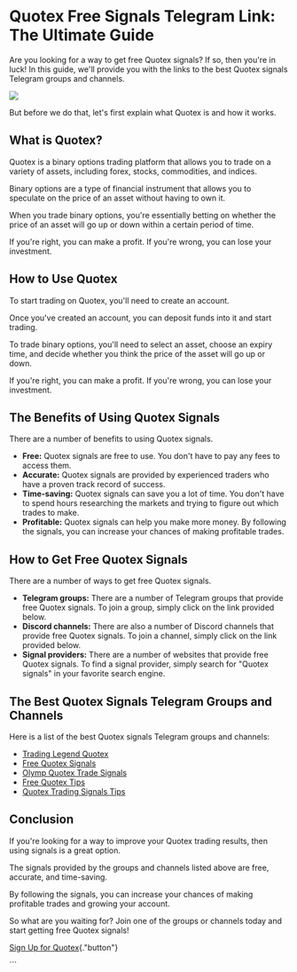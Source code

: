 # Quotex Free Signals Telegram Link: The Ultimate Guide

Are you looking for a way to get free Quotex signals? If so, then
you\'re in luck! In this guide, we\'ll provide you with the links to the
best Quotex signals Telegram groups and channels.

[![](https://static.quotex.io/files/8_en/300_250.jpg)](https://traff.sbs/brokerqxsignupf)

But before we do that, let\'s first explain what Quotex is and how it
works.

## What is Quotex?

Quotex is a binary options trading platform that allows you to trade on
a variety of assets, including forex, stocks, commodities, and indices.

Binary options are a type of financial instrument that allows you to
speculate on the price of an asset without having to own it.

When you trade binary options, you\'re essentially betting on whether
the price of an asset will go up or down within a certain period of
time.

If you\'re right, you can make a profit. If you\'re wrong, you can lose
your investment.

## How to Use Quotex

To start trading on Quotex, you\'ll need to create an account.

Once you\'ve created an account, you can deposit funds into it and start
trading.

To trade binary options, you\'ll need to select an asset, choose an
expiry time, and decide whether you think the price of the asset will go
up or down.

If you\'re right, you can make a profit. If you\'re wrong, you can lose
your investment.

## The Benefits of Using Quotex Signals

There are a number of benefits to using Quotex signals.

-   **Free:** Quotex signals are free to use. You don\'t have to pay any
    fees to access them.
-   **Accurate:** Quotex signals are provided by experienced traders who
    have a proven track record of success.
-   **Time-saving:** Quotex signals can save you a lot of time. You
    don\'t have to spend hours researching the markets and trying to
    figure out which trades to make.
-   **Profitable:** Quotex signals can help you make more money. By
    following the signals, you can increase your chances of making
    profitable trades.

## How to Get Free Quotex Signals

There are a number of ways to get free Quotex signals.

-   **Telegram groups:** There are a number of Telegram groups that
    provide free Quotex signals. To join a group, simply click on the
    link provided below.
-   **Discord channels:** There are also a number of Discord channels
    that provide free Quotex signals. To join a channel, simply click on
    the link provided below.
-   **Signal providers:** There are a number of websites that provide
    free Quotex signals. To find a signal provider, simply search for
    "Quotex signals" in your favorite search engine.

## The Best Quotex Signals Telegram Groups and Channels

Here is a list of the best Quotex signals Telegram groups and channels:

-   [Trading Legend Quotex](\%22https://t.me/+jz8mnv0ogdplOWRl\%22)
-   [Free Quotex Signals](\%22https://telegram.me/+zJ0zebAk9qowNTM1\%22)
-   [Olymp Quotex Trade
    Signals](\%22https://telegram.me/Olymp_Trade_Signals_Quotex\%22)
-   [Free Quotex Tips](\%22https://telegram.me/realterminal\%22)
-   [Quotex Trading Signals
    Tips](\%22https://telegram.me/ModernTradingReal\%22)

## Conclusion

If you\'re looking for a way to improve your Quotex trading results,
then using signals is a great option.

The signals provided by the groups and channels listed above are free,
accurate, and time-saving.

By following the signals, you can increase your chances of making
profitable trades and growing your account.

So what are you waiting for? Join one of the groups or channels today
and start getting free Quotex signals!

[Sign Up for
Quotex](\%22https://traff.sbs/brokerqxsignup\%22){."button"}

\`\`\`


